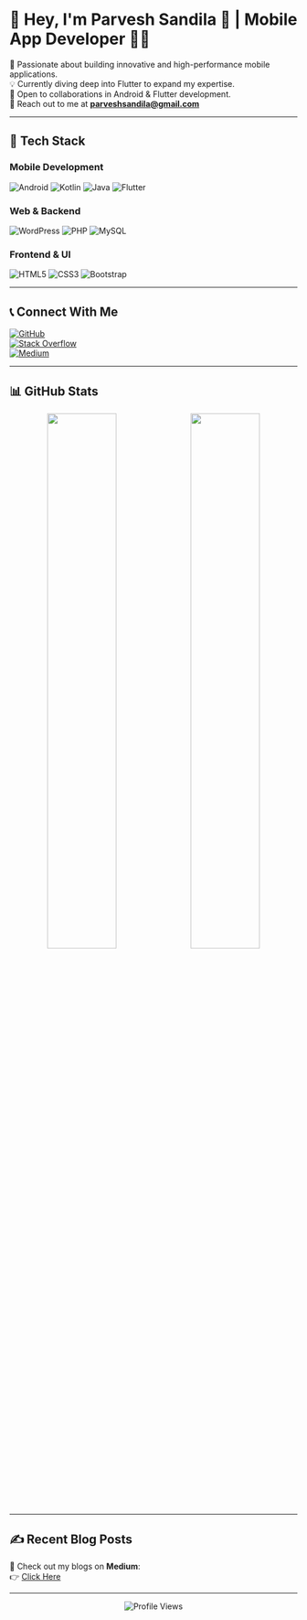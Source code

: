 # 👋 Hey, I'm Parvesh Sandila 🥷 | Mobile App Developer 👨‍💻  

🚀 Passionate about building innovative and high-performance mobile applications.  
💡 Currently diving deep into Flutter to expand my expertise.  
🤝 Open to collaborations in Android & Flutter development.  
📩 Reach out to me at **parveshsandila@gmail.com**  

---

## 🚀 Tech Stack  

### **Mobile Development**  
![Android](https://img.shields.io/badge/Android-3DDC84?style=for-the-badge&logo=android&logoColor=white)
![Kotlin](https://img.shields.io/badge/Kotlin-0095D5?style=for-the-badge&logo=kotlin&logoColor=white)
![Java](https://img.shields.io/badge/Java-ED8B00?style=for-the-badge&logo=java&logoColor=white)
![Flutter](https://img.shields.io/badge/Flutter-02569B?style=for-the-badge&logo=flutter&logoColor=white)

### **Web & Backend**  
![WordPress](https://img.shields.io/badge/WordPress-21759B?style=for-the-badge&logo=wordpress&logoColor=white)
![PHP](https://img.shields.io/badge/PHP-777BB4?style=for-the-badge&logo=php&logoColor=white)
![MySQL](https://img.shields.io/badge/MySQL-4479A1?style=for-the-badge&logo=mysql&logoColor=white)

### **Frontend & UI**  
![HTML5](https://img.shields.io/badge/HTML5-E34F26?style=for-the-badge&logo=html5&logoColor=white)
![CSS3](https://img.shields.io/badge/CSS3-1572B6?style=for-the-badge&logo=css3&logoColor=white)
![Bootstrap](https://img.shields.io/badge/Bootstrap-563D7C?style=for-the-badge&logo=bootstrap&logoColor=white)

---

## 📞 Connect With Me  

[![GitHub](https://img.shields.io/badge/GitHub-181717?style=for-the-badge&logo=github&logoColor=white)](https://github.com/parveshsandila)  
[![Stack Overflow](https://img.shields.io/badge/StackOverflow-F58025?style=for-the-badge&logo=stackoverflow&logoColor=white)](https://stackoverflow.com/users/12075363)  
[![Medium](https://img.shields.io/badge/Medium-000000?style=for-the-badge&logo=medium&logoColor=white)](https://medium.com/@parveshsandila)  

---

## 📊 GitHub Stats  

<div align="center">
  <img src="https://github-readme-stats.vercel.app/api?username=parveshsandila&show_icons=true&count_private=true&theme=radical&hide_border=true" width="49%"/>
  <img src="https://github-readme-streak-stats.herokuapp.com/?user=parveshsandila&theme=radical&hide_border=true" width="49%"/>
</div>

---

## ✍️ Recent Blog Posts  

🔗 Check out my blogs on **Medium**:  
👉 [Click Here](https://parveshsandila.medium.com/)  

---

<div align="center">
  <img src="https://komarev.com/ghpvc/?username=parveshsandila&&style=flat-square" alt="Profile Views" />
</div>
